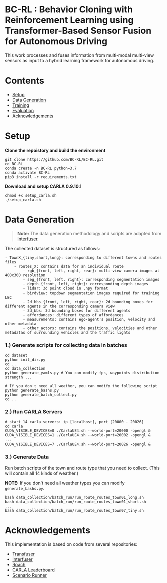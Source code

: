 # BC-RL : Behavior Cloning with Reinforcement Learning using Transformer-Based Sensor Fusion for Autonomous Driving


This work processes and fuses information from multi-modal multi-view sensors as input to a hybrid learning framework for autonomous driving. 

# Contents
- [Setup](#setup)
- [Data Generation](#data-generation)
- [Training](#training)
- [Evaluation](#evaluation)
- [Acknowledgements](#acknowledgements)

# Setup
**Clone the repoistory and build the environment**
```
git clone https://github.com/BC-RL/BC-RL.git
cd BC-RL
conda create -n BC-RL python=3.7
conda activate BC-RL
pip3 install -r requirements.txt
```

**Download and setup CARLA 0.9.10.1**
```
chmod +x setup_carla.sh
./setup_carla.sh
```


# Data Generation
> **Note:** The data generation methodology and scripts are adapted from [Interfuser](https://github.com/opendilab/InterFuser).

The collected dataset is structured as follows:
```
- TownX_{tiny,short,long}: corresponding to different towns and routes files
    - routes_X: contains data for an individual route
        - rgb_{front, left, right, rear}: multi-view camera images at 400x300 resolution
        - seg_{front, left, right}: corresponding segmentation images
        - depth_{front, left, right}: corresponding depth images
        - lidar: 3d point cloud in .npy format
        - birdview: topdown segmentation images required for training LBC
        - 2d_bbs_{front, left, right, rear}: 2d bounding boxes for different agents in the corresponding camera view
        - 3d_bbs: 3d bounding boxes for different agents
        - affordances: different types of affordances
        - measurements: contains ego-agent's position, velocity and other metadata
        - other_actors: contains the positions, velocities and other metadatas of surrounding vehicles and the traffic lights
```

### 1.) Generate scripts for collecting data in batches
```
cd dataset
python init_dir.py
cd ..
cd data_collection
python generate_yamls.py # You can modify fps, waypoints distribution strength ...

# If you don't need all weather, you can modify the following script
python generate_bashs.py
python generate_batch_collect.py 
cd ..
```

### 2.) Run CARLA Servers
```
# start 14 carla servers: ip [localhost], port [20000 - 20026]
cd carla
CUDA_VISIBLE_DEVICES=0 ./CarlaUE4.sh --world-port=20000 -opengl &
CUDA_VISIBLE_DEVICES=1 ./CarlaUE4.sh --world-port=20002 -opengl &
...
CUDA_VISIBLE_DEVICES=7 ./CarlaUE4.sh --world-port=20026 -opengl &
```
### 3.) Generate Data
Run batch scripts of the town and route type that you need to collect. (This will contain all 14 kinds of weather.)

**NOTE:** If you don't need all weather types you can modify `generate_bashs.py`.
```
bash data_collection/batch_run/run_route_routes_town01_long.sh
bash data_collection/batch_run/run_route_routes_town01_short.sh
...
bash data_collection/batch_run/run_route_routes_town07_tiny.sh
```





# Acknowledgements
This implementation is based on code from several repositories:
- [Transfuser](https://github.com/autonomousvision/transfuser)
- [Interfuser](https://github.com/opendilab/InterFuser)
- [Roach](https://github.com/zhejz/carla-roach)
- [CARLA Leaderboard](https://github.com/carla-simulator/leaderboard)
- [Scenario Runner](https://github.com/carla-simulator/scenario_runner)


